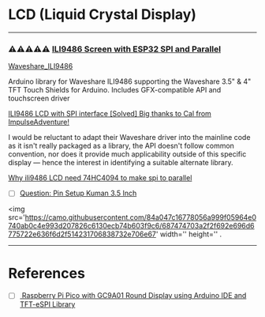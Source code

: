 # LCD (Liquid Crystal Display)

---

### :warning::warning::warning::warning::warning: [ILI9486 Screen with ESP32 SPI and Parallel](https://github.com/Bodmer/TFT_eSPI/issues/299)


[Waveshare_ILI9486](https://github.com/ImpulseAdventure/Waveshare_ILI9486)

Arduino library for Waveshare ILI9486 supporting the Waveshare 3.5" & 4" TFT Touch Shields for Arduino. Includes GFX-compatible API and touchscreen driver

[ILI9486 LCD with SPI interface [Solved] Big thanks to Cal from ImpulseAdventure!](https://forum.arduino.cc/t/ili9486-lcd-with-spi-interface-solved-big-thanks-to-cal-from-impulseadventure/600239/5)

 I would be reluctant to adapt their Waveshare driver into the mainline code as it isn't really packaged as a library, the API doesn't follow common convention, nor does it provide much applicability outside of this specific display — hence the interest in identifying a suitable alternate library.

[Why ili9486 LCD need 74HC4094 to make spi to parallel](https://forums.raspberrypi.com/viewtopic.php?t=158640)

- [ ] [Question: Pin Setup Kuman 3.5 Inch](https://github.com/Bodmer/TFT_eSPI/issues/11)

<img src='https://camo.githubusercontent.com/84a047c16778056a999f05964e0740ab0c4e993d207826c6130ecb74b603f9c6/687474703a2f2f692e696d6775722e636f6d2f514231706838732e706e67' width='' height='' . </img>

---

# References

- [ ] [ Raspberry Pi Pico with GC9A01 Round Display using Arduino IDE and TFT-eSPI Library](https://www.pcbway.com/project/shareproject/Raspberry_Pi_Pico_with_GC9A01_Round_Display_using_Arduino_IDE_and_TFT_eSPI_Library.html)
